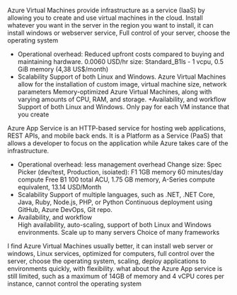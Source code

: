 Azure Virtual Machines provide infrastructure as a service (IaaS) by allowing you to create and use virtual machines in the cloud. 
Install whatever you want in the server in the region you want to install, it can install windows or webserver service,
Full control of your server, choose the operating system
+ Operational overhead: Reduced upfront costs compared to buying and maintaining hardware.
	0.0060 USD/hr
	size: Standard_B1ls - 1 vcpu, 0.5 GiB memory (4,38 US$/month)
+ Scalability
		Support of both Linux and Windows.
		Azure Virtual Machines allow for the installation of custom image, virtual machine size, network parameters
		Memory-optimized Azure Virtual Machines, along with varying amounts of CPU, RAM, and storage.
+Availability, and workflow	
	Support of both Linux and Windows.
	Only pay for each VM instance that you create

	
Azure App Service is an HTTP-based service for hosting web applications, REST APIs, and mobile back ends. 
It is a Platform as a Service (PaaS) that allows a developer to focus on the application while Azure takes care of the infrastructure.
+ Operational overhead: less management overhead
Change size: Spec Picker (dev/test, Production, isoiated): F1 1GB memory 60 minutes/day compute Free 
			 B1 100 total ACU, 1.75 GB memory, A-Series compute equivalent, 13.14 USD/Month 			 
+ Scalability
	Support of multiple languages, such as .NET, .NET Core, Java, Ruby, Node.js, PHP, or Python
	Continuous deployment using GitHub, Azure DevOps, Git repo.	
+ Availability, and workflow	
	High availability, auto-scaling, support of both Linux and Windows environments.
	Scale up to many servers
	Choice of many frameworks

I find Azure Virtual Machines usually better, it can install web server or windows, Linux services, 
optimized for computers, full control over the server, choose the operating system, scaling, deploy applications to environments quickly, with flexibility. 
what about the Azure App service is still limited, such as a maximum of 14GB of memory and 4 vCPU cores per instance, cannot control the operating system